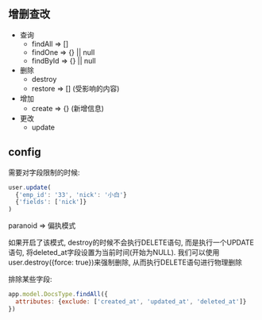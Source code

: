 ## 增删查改

- 查询
  - findAll => []
  - findOne => {} || null
  - findById => {} || null
- 删除
  - destroy
  - restore => [] (受影响的内容)
- 增加
  - create => {} (新增信息)
- 更改
  - update

## config

需要对字段限制的时候: 
```js
user.update(
  {'emp_id': '33', 'nick': '小白'}
  {'fields': ['nick']}
)
```

paranoid => 偏执模式

如果开启了该模式, destroy的时候不会执行DELETE语句, 而是执行一个UPDATE语句, 将deleted_at字段设置为当前时间(开始为NULL). 我们可以使用user.destroy({force: true})来强制删除, 从而执行DELETE语句进行物理删除

排除某些字段:

```js
app.model.DocsType.findAll({
  attributes: {exclude: ['created_at', 'updated_at', 'deleted_at']}
})
```